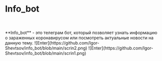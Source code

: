 # Info_bot
<br/>
<br/>
**Info_bot** - это телеграм бот, который позволяет узнать информацию о зараженных коронавирусом или посмотреть актуальные новости на данную тему.
![Enter](https://github.com/Igor-Shevtsov/info_bot/blob/main/scrin2.png)
![Enter](https://github.com/Igor-Shevtsov/info_bot/blob/main/scrin1.png)


